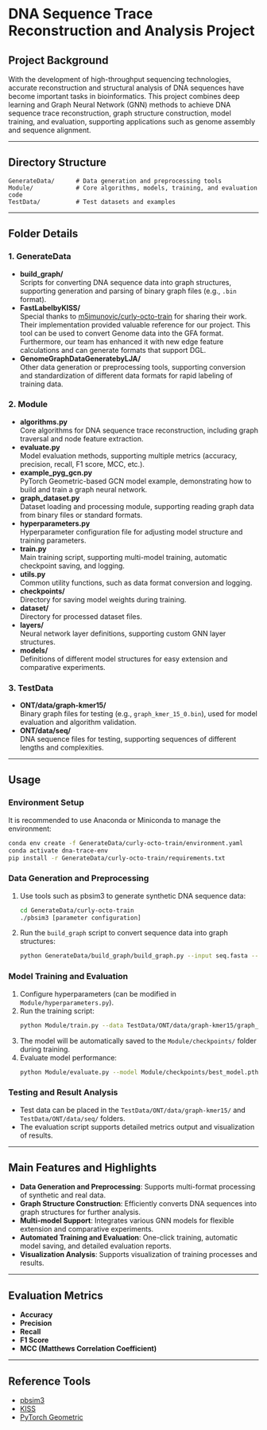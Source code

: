 # DNA Sequence Trace Reconstruction and Analysis Project

## Project Background

With the development of high-throughput sequencing technologies, accurate reconstruction and structural analysis of DNA sequences have become important tasks in bioinformatics. This project combines deep learning and Graph Neural Network (GNN) methods to achieve DNA sequence trace reconstruction, graph structure construction, model training, and evaluation, supporting applications such as genome assembly and sequence alignment.

---

## Directory Structure

```
GenerateData/      # Data generation and preprocessing tools
Module/            # Core algorithms, models, training, and evaluation code
TestData/          # Test datasets and examples
```

---

## Folder Details

### 1. GenerateData

- **build_graph/**  
  Scripts for converting DNA sequence data into graph structures, supporting generation and parsing of binary graph files (e.g., `.bin` format).
- **FastLabelbyKISS/**  
  Special thanks to [m5imunovic/curly-octo-train](https://github.com/m5imunovic/curly-octo-train) for sharing their work. Their implementation provided valuable reference for our project.
  This tool can be used to convert Genome data into the GFA format. Furthermore, our team has enhanced it with new edge feature calculations and can generate formats that support DGL.
- **GenomeGraphDataGeneratebyLJA/**  
  Other data generation or preprocessing tools, supporting conversion and standardization of different data formats for rapid labeling of training data.

### 2. Module

- **algorithms.py**  
  Core algorithms for DNA sequence trace reconstruction, including graph traversal and node feature extraction.
- **evaluate.py**  
  Model evaluation methods, supporting multiple metrics (accuracy, precision, recall, F1 score, MCC, etc.).
- **example_pyg_gcn.py**  
  PyTorch Geometric-based GCN model example, demonstrating how to build and train a graph neural network.
- **graph_dataset.py**  
  Dataset loading and processing module, supporting reading graph data from binary files or standard formats.
- **hyperparameters.py**  
  Hyperparameter configuration file for adjusting model structure and training parameters.
- **train.py**  
  Main training script, supporting multi-model training, automatic checkpoint saving, and logging.
- **utils.py**  
  Common utility functions, such as data format conversion and logging.
- **checkpoints/**  
  Directory for saving model weights during training.
- **dataset/**  
  Directory for processed dataset files.
- **layers/**  
  Neural network layer definitions, supporting custom GNN layer structures.
- **models/**  
  Definitions of different model structures for easy extension and comparative experiments.

### 3. TestData

- **ONT/data/graph-kmer15/**  
  Binary graph files for testing (e.g., `graph_kmer_15_0.bin`), used for model evaluation and algorithm validation.
- **ONT/data/seq/**  
  DNA sequence files for testing, supporting sequences of different lengths and complexities.

---

## Usage

### Environment Setup

It is recommended to use Anaconda or Miniconda to manage the environment:

```bash
conda env create -f GenerateData/curly-octo-train/environment.yaml
conda activate dna-trace-env
pip install -r GenerateData/curly-octo-train/requirements.txt
```

### Data Generation and Preprocessing

1. Use tools such as pbsim3 to generate synthetic DNA sequence data:
    ```bash
    cd GenerateData/curly-octo-train
    ./pbsim3 [parameter configuration]
    ```
2. Run the `build_graph` script to convert sequence data into graph structures:
    ```bash
    python GenerateData/build_graph/build_graph.py --input seq.fasta --output graph.bin
    ```

### Model Training and Evaluation

1. Configure hyperparameters (can be modified in `Module/hyperparameters.py`).
2. Run the training script:
    ```bash
    python Module/train.py --data TestData/ONT/data/graph-kmer15/graph_kmer_15_0.bin --epochs 100 --batch_size 32
    ```
3. The model will be automatically saved to the `Module/checkpoints/` folder during training.
4. Evaluate model performance:
    ```bash
    python Module/evaluate.py --model Module/checkpoints/best_model.pth --test_data TestData/ONT/data/seq/test_seq.fasta
    ```

### Testing and Result Analysis

- Test data can be placed in the `TestData/ONT/data/graph-kmer15/` and `TestData/ONT/data/seq/` folders.
- The evaluation script supports detailed metrics output and visualization of results.

---

## Main Features and Highlights

- **Data Generation and Preprocessing**: Supports multi-format processing of synthetic and real data.
- **Graph Structure Construction**: Efficiently converts DNA sequences into graph structures for further analysis.
- **Multi-model Support**: Integrates various GNN models for flexible extension and comparative experiments.
- **Automated Training and Evaluation**: One-click training, automatic model saving, and detailed evaluation reports.
- **Visualization Analysis**: Supports visualization of training processes and results.

---

## Evaluation Metrics

- **Accuracy**
- **Precision**
- **Recall**
- **F1 Score**
- **MCC (Matthews Correlation Coefficient)**

---

## Reference Tools

- [pbsim3](https://github.com/pfaucon/PBSIM-PacBio-Simulator)
- [KISS](https://github.com/jhhung/kISS)
- [PyTorch Geometric](https://pytorch-geometric.readthedocs.io/)